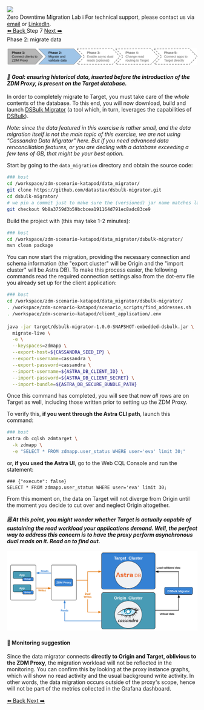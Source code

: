 <!-- TOP -->
<div class="top">
  <img class="scenario-academy-logo" src="https://datastax-academy.github.io/katapod-shared-assets/images/ds-academy-2023.svg" />
  <div class="scenario-title-section">
    <span class="scenario-title">Zero Downtime Migration Lab</span>
    <span class="scenario-subtitle">ℹ️ For technical support, please contact us via <a href="mailto:aleksandr.volochnev@datastax.com">email</a> or <a href="https://dtsx.io/aleks">LinkedIn</a>.</span>
  </div>
</div>

<!-- NAVIGATION -->
<div id="navigation-top" class="navigation-top">
 <a href='command:katapod.loadPage?[{"step":"step6"}]' 
   class="btn btn-dark navigation-top-left">⬅️ Back
 </a>
<span class="step-count">Step 7</span>
 <a href='command:katapod.loadPage?[{"step":"step8"}]' 
    class="btn btn-dark navigation-top-right">Next ➡️
  </a>
</div>

<!-- CONTENT -->

<div class="step-title">Phase 2: migrate data</div>

![Phase 2](images/p2.png)

#### _🎯 Goal: ensuring historical data, inserted before the introduction of the ZDM Proxy, is present on the Target database._

In order to completely migrate to Target, you must take care
of the _whole_ contents of the database. To this end,
you will now download, build and launch [DSBulk Migrator](https://github.com/datastax/dsbulk-migrator#readme)
(a tool which, in turn, leverages the capabilities of [DSBulk](https://github.com/datastax/dsbulk#readme)).

_Note: since the data featured in this exercise is rather small, and the data
migration itself is not the main topic of this exercise, we are not using "Cassandra Data Migrator" here. But if you need advanced data renconciliation features, or you
are dealing with a database exceeding a few tens of GB, that might be your best option._

Start by going to the `data_migration` directory and obtain the source
code:

```bash
### host
cd /workspace/zdm-scenario-katapod/data_migrator/
git clone https://github.com/datastax/dsbulk-migrator.git
cd dsbulk-migrator/
# we pin a commit just to make sure the (versioned) jar name matches later on:
git checkout 9b8a3759d3b59bcbcea191164d791ec8adc83ce9
```

Build the project with (this may take 1-2 minutes):

```bash
### host
cd /workspace/zdm-scenario-katapod/data_migrator/dsbulk-migrator/
mvn clean package
```

You can now start the migration, providing the necessary connection and
schema information (the "export cluster" will be Origin and the
"import cluster" will be Astra DB). To make this process easier, the
following commands read the required connection settings also from the dot-env
file you already set up for the client application:

```bash
### host
cd /workspace/zdm-scenario-katapod/data_migrator/dsbulk-migrator/
. /workspace/zdm-scenario-katapod/scenario_scripts/find_addresses.sh
. /workspace/zdm-scenario-katapod/client_application/.env

java -jar target/dsbulk-migrator-1.0.0-SNAPSHOT-embedded-dsbulk.jar \
  migrate-live \
  -e \
  --keyspaces=zdmapp \
  --export-host=${CASSANDRA_SEED_IP} \
  --export-username=cassandra \
  --export-password=cassandra \
  --import-username=${ASTRA_DB_CLIENT_ID} \
  --import-password=${ASTRA_DB_CLIENT_SECRET} \
  --import-bundle=${ASTRA_DB_SECURE_BUNDLE_PATH}
```

Once this command has completed, you will see that now _all_ rows are
on Target as well, including those written prior to setting up
the ZDM Proxy.

To verify this,
**if you went through the Astra CLI path**, launch this command:

```bash
### host
astra db cqlsh zdmtarget \
  -k zdmapp \
  -e "SELECT * FROM zdmapp.user_status WHERE user='eva' limit 30;"
```

or, **if you used the Astra UI**, go to the Web CQL Console and run the statement:

```cql
### {"execute": false}
SELECT * FROM zdmapp.user_status WHERE user='eva' limit 30;
```

From this moment on, the data on Target will not diverge from Origin
until the moment you decide to cut over and neglect Origin altogether.

#### _🗒️ At this point, you might wonder whether Target is actually capable of sustaining the read workload your applications demand. Well, the perfect way to address this concern is to have the proxy perform asynchronous dual reads on it. Read on to find out._

![Schema, phase 2](images/schema2_r.png)

#### 🔎 Monitoring suggestion

Since the data migrator connects **directly to Origin and Target, oblivious to
the ZDM Proxy**, the migration workload will not be reflected in the monitoring.
You can confirm this by looking at the proxy instance graphs, which will show
no read activity and the usual background write activity.
In other words, the data migration occurs outside of the proxy's scope,
hence will not be part of the metrics collected in the Grafana dashboard.

<!-- NAVIGATION -->
<div id="navigation-bottom" class="navigation-bottom">
 <a href='command:katapod.loadPage?[{"step":"step6"}]'
   class="btn btn-dark navigation-bottom-left">⬅️ Back
 </a>
 <a href='command:katapod.loadPage?[{"step":"step8"}]'
    class="btn btn-dark navigation-bottom-right">Next ➡️
  </a>
</div>
